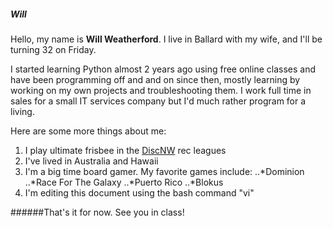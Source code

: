 
##### Will

Hello, my name is **Will Weatherford**. I live in Ballard with my wife, and I'll be turning 32 on Friday.

I started learning Python almost 2 years ago using free online classes and have been programming off and and on since then, mostly learning by working on my own projects and troubleshooting them. I work full time in sales for a small IT services company but I'd much rather program for a living.

Here are some more things about me:
1. I play ultimate frisbee in the [DiscNW](http://www.discnw.org) rec leagues
2. I've lived in Australia and Hawaii
3. I'm a big time board gamer. My favorite games include:
..*Dominion
..*Race For The Galaxy
..*Puerto Rico
..*Blokus
4. I'm editing this document using the bash command "vi"

######That's it for now. See you in class!


